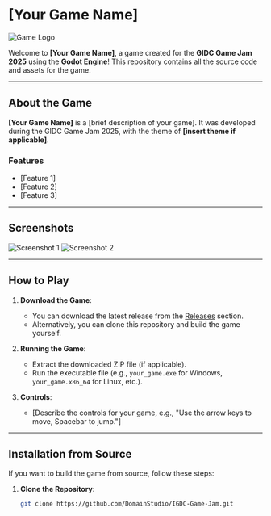 # [Your Game Name]

![Game Logo](path/to/your/logo.png) <!-- Add a logo if you have one -->

Welcome to **[Your Game Name]**, a game created for the **GIDC Game Jam 2025** using the **Godot Engine**! This repository contains all the source code and assets for the game.

---

## About the Game

**[Your Game Name]** is a [brief description of your game]. It was developed during the GIDC Game Jam 2025, with the theme of **[insert theme if applicable]**. 

### Features
- [Feature 1]
- [Feature 2]
- [Feature 3]

---

## Screenshots

![Screenshot 1](path/to/screenshot1.png)
![Screenshot 2](path/to/screenshot2.png)

---

## How to Play

1. **Download the Game**: 
   - You can download the latest release from the [Releases](https://github.com/your-username/your-repo/releases) section.
   - Alternatively, you can clone this repository and build the game yourself.

2. **Running the Game**:
   - Extract the downloaded ZIP file (if applicable).
   - Run the executable file (e.g., `your_game.exe` for Windows, `your_game.x86_64` for Linux, etc.).

3. **Controls**:
   - [Describe the controls for your game, e.g., "Use the arrow keys to move, Spacebar to jump."]

---

## Installation from Source

If you want to build the game from source, follow these steps:

1. **Clone the Repository**:
   ```bash
   git clone https://github.com/DomainStudio/IGDC-Game-Jam.git